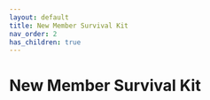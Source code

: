 ```yaml
---
layout: default
title: New Member Survival Kit
nav_order: 2
has_children: true
---
```


# New Member Survival Kit
